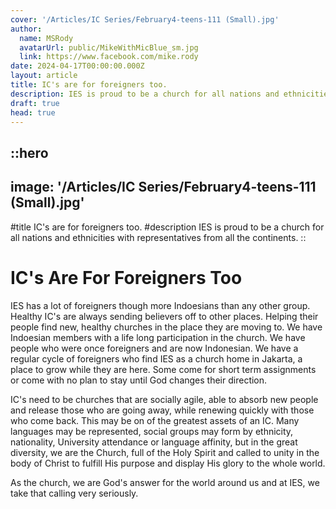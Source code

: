 ```yaml
---
cover: '/Articles/IC Series/February4-teens-111 (Small).jpg'
author:
  name: MSRody
  avatarUrl: public/MikeWithMicBlue_sm.jpg
  link: https://www.facebook.com/mike.rody
date: 2024-04-17T00:00:00.000Z
layout: article
title: IC's are for foreigners too.
description: IES is proud to be a church for all nations and ethnicities with representatives from all the continents.
draft: true
head: true
---
```


::hero
---
image: '/Articles/IC Series/February4-teens-111 (Small).jpg'
---
#title
IC's are for foreigners too.
#description
IES is proud to be a church for all nations and ethnicities with representatives from all the continents.
::

# IC's Are For Foreigners Too

IES has a lot of foreigners though more Indoesians than any other group. Healthy IC's are always sending believers off to other places. Helping their people find new, healthy churches in the place they are moving to. We have Indoesian members with a life long participation in the church.  We have people who were once foreigners and are now Indonesian. We have a regular cycle of foreigners who find IES as a church home in Jakarta, a place to grow while they are here. Some come for short term assignments or come with no plan to stay until God changes their direction. 

IC's need to be churches that are socially agile, able to absorb new people and release those who are going away, while renewing quickly with those who come back. This may be on of the greatest assets of an IC. Many languages may be represented, social groups may form by ethnicity, nationality, University attendance or language affinity, but in the great diversity, we are the Church, full of the Holy Spirit and called to unity in the body of Christ to fulfill His purpose and display His glory to the whole world.

As the church, we are God's answer for the world around us and at IES, we take that calling very seriously.